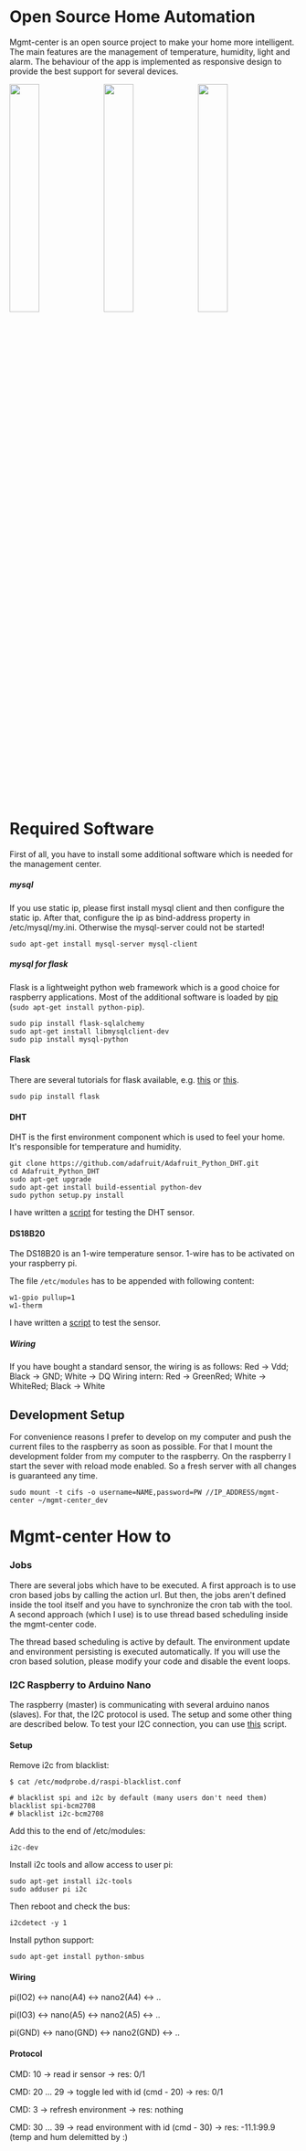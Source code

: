Open Source Home Automation
===

Mgmt-center is an open source project to make your home more intelligent. The main features are the management of temperature, humidity, light and alarm. The behaviour of the app is implemented as responsive design to provide the best support for several devices.

<img src="https://raw.githubusercontent.com/fhopeman/mgmt-center/master/docs/images/screenshot_temp_hum_0.png" width="32%"/>
<img src="https://raw.githubusercontent.com/fhopeman/mgmt-center/master/docs/images/screenshot_led.png" width="32%"/>
<img src="https://raw.githubusercontent.com/fhopeman/mgmt-center/master/docs/images/screenshot_alarm.png" width="32%"/>

# Required Software

First of all, you have to install some additional software which is needed for the management center.

##### mysql

If you use static ip, please first install mysql client and then configure the static ip. After that, configure the ip as bind-address property in /etc/mysql/my.ini. Otherwise the mysql-server could not be started!

`sudo apt-get install mysql-server mysql-client`

##### mysql for flask

Flask is a lightweight python web framework which is a good choice for raspberry applications. Most of the additional software is loaded by [pip](https://pypi.python.org/pypi/pip) (`sudo apt-get install python-pip`).

```
sudo pip install flask-sqlalchemy
sudo apt-get install libmysqlclient-dev
sudo pip install mysql-python
```

#### Flask

There are several tutorials for flask available, e.g. [this](http://blog.miguelgrinberg.com/post/the-flask-mega-tutorial-part-i-hello-world) or [this](http://flask.pocoo.org).

`sudo pip install flask`

#### DHT

DHT is the first environment component which is used to feel your home. It's responsible for temperature and humidity.

```
git clone https://github.com/adafruit/Adafruit_Python_DHT.git
cd Adafruit_Python_DHT
sudo apt-get upgrade
sudo apt-get install build-essential python-dev
sudo python setup.py install
```

I have written a [script](https://github.com/fhopeman/mgmt-center/tree/master/scripts/readTempHumDHT22.py) for testing the DHT sensor.

#### DS18B20

The DS18B20 is an 1-wire temperature sensor. 1-wire has to be activated on your raspberry pi.

The file `/etc/modules` has to be appended with following content:

```
w1-gpio pullup=1
w1-therm
```

I have written a [script](https://github.com/fhopeman/mgmt-center/tree/master/scripts/readTempDS18B20.py) to test the sensor.

##### Wiring
If you have bought a standard sensor, the wiring is as follows:
Red -> Vdd; Black -> GND; White -> DQ
Wiring intern: Red -> GreenRed; White -> WhiteRed; Black -> White

## Development Setup

For convenience reasons I prefer to develop on my computer and push the current files to the raspberry as soon as possible. For that I mount the development folder from my computer to the raspberry. On the raspberry I start the sever with reload mode enabled. So a fresh server with all changes is guaranteed any time.

`sudo mount -t cifs -o username=NAME,password=PW //IP_ADDRESS/mgmt-center ~/mgmt-center_dev`

# Mgmt-center How to

### Jobs

There are several jobs which have to be executed. A first approach is to use cron based jobs by calling the action url. But then, the jobs aren't defined inside the tool itself and you have to synchronize the cron tab with the tool. A second approach (which I use) is to use thread based scheduling inside the mgmt-center code.

The thread based scheduling is active by default. The environment update and environment persisting is executed automatically. If you will use the cron based solution, please modify your code and disable the event loops.

### I2C Raspberry to Arduino Nano

The raspberry (master) is communicating with several arduino nanos (slaves). For that, the I2C protocol is used. The setup and some other thing are described below. To test your I2C connection, you can use [this](https://github.com/fhopeman/mgmt-center/tree/master/scripts/i2cCommandLine.py) script.

#### Setup

Remove i2c from blacklist:

```
$ cat /etc/modprobe.d/raspi-blacklist.conf

# blacklist spi and i2c by default (many users don't need them)
blacklist spi-bcm2708
# blacklist i2c-bcm2708
```

Add this to the end of /etc/modules: 

`i2c-dev`

Install i2c tools and allow access to user pi:

```
sudo apt-get install i2c-tools
sudo adduser pi i2c
```

Then reboot and check the bus:

`i2cdetect -y 1`

Install python support:

`sudo apt-get install python-smbus`

#### Wiring

pi(IO2) <-> nano(A4) <-> nano2(A4) <-> ..

pi(IO3) <-> nano(A5) <-> nano2(A5) <-> ..

pi(GND) <-> nano(GND) <-> nano2(GND) <-> ..

#### Protocol

CMD: 10 -> read ir sensor -> res: 0/1

CMD: 20 ... 29 -> toggle led with id (cmd - 20) -> res: 0/1

CMD: 3 -> refresh environment -> res: nothing

CMD: 30 ... 39 -> read environment with id (cmd - 30) -> res: -11.1:99.9 (temp and hum delemitted by :)
